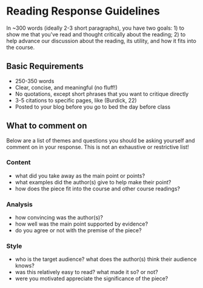 # Reading Response Guidelines
In ~300 words (ideally 2-3 short paragraphs), you have two goals: 1) to show me that you've read and thought critically about the reading; 2) to help advance our discussion about the reading, its utility, and how it fits into the course.


## Basic Requirements
- 250-350 words
- Clear, concise, and meaningful (no fluff!)
- No quotations, except short phrases that you want to critique directly
- 3-5 citations to specific pages, like (Burdick, 22)
- Posted to your blog before you go to bed the day before class

## What to comment on
Below are a list of themes and questions you should be asking yourself and comment on in your response. This is not an exhaustive or restrictive list!

### Content
- what did you take away as the main point or points?
- what examples did the author(s) give to help make their point?
- how does the piece fit into the course and other course readings?

### Analysis
- how convincing was the author(s)?
- how well was the main point supported by evidence?
- do you agree or not with the premise of the piece?

### Style
- who is the target audience? what does the author(s) think their audience knows?
- was this relatively easy to read? what made it so? or not?
- were you motivated appreciate the significance of the piece?
